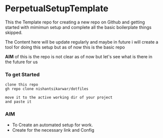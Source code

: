 # PerpetualSetupTemplate

This the Template repo for creating a new repo on Github and getting started with mimimun setup and complete  all the basic boilerplate things skipped.

The Content here will be update regularly and maybe in future i will create a tool for doing this setup but as of now this is the basic repo

**AIM** of this is the repo is not clear as of now but let's see what is there in the future for us

### To get Started

```
clone this repo 
gh repo clone nishantsikarwar/dotfiles

move it to the active working dir of your project
and paste it 
```

### AIM

- To Create an automated setup for work.
- Create for the necessary link and Config 
